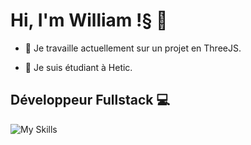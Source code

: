 # Hi, I'm William !§ 👋

- 🔭 Je travaille actuellement sur un projet en ThreeJS.

- 🌱 Je suis étudiant à Hetic.

## Développeur Fullstack 💻

![My Skills](https://skillicons.dev/icons?i=js,nodejs,express,python,react,php,symfony,vite,tailwind,css,html,mongodb,mysql,,,,,,git,figma,blender,github,discord,vscode,unity)



